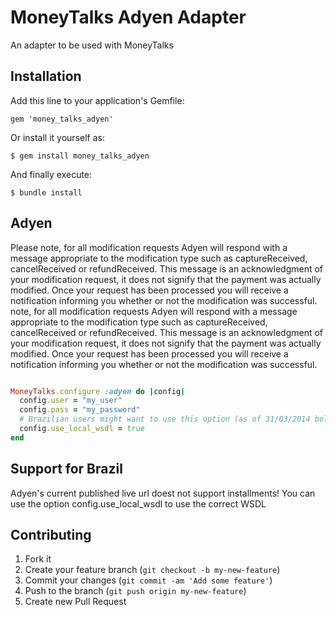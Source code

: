 # MoneyTalks Adyen Adapter

An adapter to be used with MoneyTalks

## Installation

Add this line to your application's Gemfile:

    gem 'money_talks_adyen'

Or install it yourself as:

    $ gem install money_talks_adyen

And finally execute:

    $ bundle install

## Adyen

Please note, for all modification requests Adyen will respond with a message appropriate to the modification type such
as captureReceived, cancelReceived or refundReceived. This message is an acknowledgment of your modification
request, it does not signify that the payment was actually modified. Once your request has been processed you will
receive a notification informing you whether or not the modification was
successful. note, for all modification requests Adyen will respond with a
message appropriate to the modification type such
as captureReceived, cancelReceived or refundReceived. This message is an acknowledgment of your modification
request, it does not signify that the payment was actually modified. Once your request has been processed you will
receive a notification informing you whether or not the modification was successful.

```ruby

MoneyTalks.configure :adyen do |config|
  config.user = "my_user"
  config.pass = "my_password"
  # Brazilian users might want to use this option (as of 31/03/2014 boleto payment method wasn't supported on the live url)
  config.use_local_wsdl = true
end

```

## Support for Brazil

Adyen's current published live url doest not support installments! You can use the option
config.use_local_wsdl to use the correct WSDL

## Contributing

1. Fork it
2. Create your feature branch (`git checkout -b my-new-feature`)
3. Commit your changes (`git commit -am 'Add some feature'`)
4. Push to the branch (`git push origin my-new-feature`)
5. Create new Pull Request
